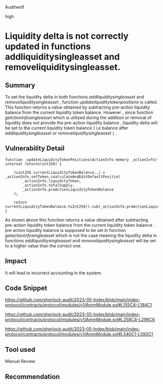 Auditwolf

high

# Liquidity delta is not correctly updated in functions addliquiditysingleasset  and  removeliquiditysingleasset.

## Summary
To set the liquidity delta in both functions _addliquiditysingleasset_ and _removeliquiditysingleasset_  , function _updateliquiditytokenpositions_ is called. This function returns a value obtained by subtracting pre-action liquidity balance from the current liquidity token balance. However , since function _getctioninfosingleasset_ which is utilized during the addition or  removal of liquidity does not provide the pre-action liquidity balance  ,  liquidity delta will be set to the current liquidity token balance ( i.e balance after _addliquiditysingleasset_  or _removeliquiditysingleasset_ ) .

## Vulnerability Detail

    function _updateLiquidityTokenPositions(ActionInfo memory _actionInfo) internal returns(int256) {

        (uint256 currentLiquidityTokenBalance,,) = _actionInfo.setToken.coalculateAndEditDefaultPositin(
            _actionInfo.liquidityToken,
            _actionInfo.totalSupply,
            _actionInfo.preActionLiquidityTokenBalance
        );

        return currentLiquidityTokenBalance.toInt256().sub(_actionInfo.preActionLiquidityTokenBalance.toInt256());
    }
As shown above this function returns a value obtained after subtracting pre-action liquidity token balance from the current liquidity token balance . pre action liquidity balance is supposed to be set in function _getactioninfosingleasset_  which is not the case meaning the liquidity delta in functions _addliquiditysingleasset_ and _removeliquiditysingleasset_  will be set to a higher value than the correct one.

## Impact
It will  lead to incorrect accounting in the system.

## Code Snippet

https://github.com/sherlock-audit/2023-05-Index/blob/main/index-protocol/contracts/protocol/modules/v1/AmmModule.sol#L155C4-L194C1

https://github.com/sherlock-audit/2023-05-Index/blob/main/index-protocol/contracts/protocol/modules/v1/AmmModule.sol#L258C4-L296C6

https://github.com/sherlock-audit/2023-05-Index/blob/main/index-protocol/contracts/protocol/modules/v1/AmmModule.sol#L540C1-L550C1

## Tool used

Manual Review

## Recommendation
